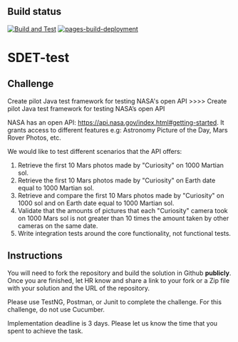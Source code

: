 ## Build status
[![Build and Test](https://github.com/tonymich19/SDET-Backend-Challenge/actions/workflows/test-execution.yml/badge.svg?branch=master)](https://github.com/tonymich19/SDET-Backend-Challenge/actions/workflows/test-execution.yml)
[![pages-build-deployment](https://github.com/tonymich19/SDET-Backend-Challenge/actions/workflows/pages/pages-build-deployment/badge.svg?branch=gh-pages)](https://github.com/tonymich19/SDET-Backend-Challenge/actions/workflows/pages/pages-build-deployment)

# SDET-test
## Challenge
Create pilot Java test framework for testing NASA's open API >>>> Create pilot Java test framework for testing NASA’s open API

NASA has an open API: https://api.nasa.gov/index.html#getting-started. It grants access to different features e.g: Astronomy Picture of the Day, Mars Rover Photos, etc.

We would like to test different scenarios that the API offers:
1. Retrieve the first 10 Mars photos made by "Curiosity" on 1000 Martian sol.
2. Retrieve the first 10 Mars photos made by "Curiosity" on Earth date equal to 1000 Martian sol.
3. Retrieve and compare the first 10 Mars photos made by "Curiosity" on 1000 sol and on Earth date equal to 1000 Martian sol.
4. Validate that the amounts of pictures that each "Curiosity" camera took on 1000 Mars sol is not greater than 10 times the amount taken by other cameras on the same date.
5. Write integration tests around the core functionality, not functional tests.

## Instructions
You will need to fork the repository and build the solution in Github **publicly**. Once you are finished, let HR know and share a link to your fork or a Zip file with your solution and the URL of the repository.

Please use TestNG, Postman, or Junit to complete the challenge.  For this challenge, do not use Cucumber.

Implementation deadline is 3 days. Please let us know the time that you spent to achieve the task.

